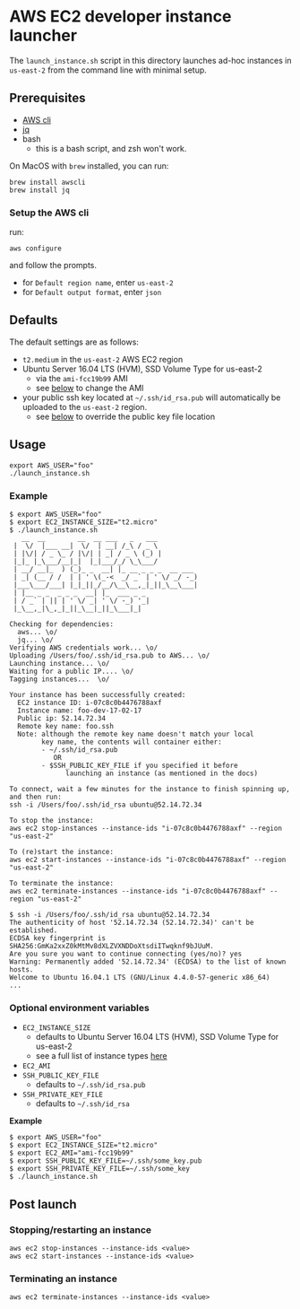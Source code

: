 # AWS EC2 developer instance launcher

The `launch_instance.sh` script in this directory launches ad-hoc instances in `us-east-2` from the command line with minimal setup.

## Prerequisites

- [AWS cli](https://aws.amazon.com/cli/)
- [jq](https://stedolan.github.io/jq/)
- bash
	- this is a bash script, and zsh won't work.

On MacOS with `brew` installed, you can run:

```
brew install awscli
brew install jq
```

### Setup the AWS cli

run:

```
aws configure
```

and follow the prompts. 

- for `Default region name`, enter `us-east-2`
- for `Default output format`, enter `json`

## Defaults

The default settings are as follows:

- `t2.medium` in the `us-east-2` AWS EC2 region 
-  Ubuntu Server 16.04 LTS (HVM), SSD Volume Type for us-east-2
	-  via the `ami-fcc19b99` AMI
	-  see [below](#envvars) to change the AMI
- your public ssh key located at `~/.ssh/id_rsa.pub` will automatically be uploaded to the `us-east-2` region.
	- see [below](#envvars) to override the public key file location

## Usage 

```
export AWS_USER="foo"
./launch_instance.sh
```

### Example

```
$ export AWS_USER="foo"
$ export EC2_INSTANCE_SIZE="t2.micro"
$ ./launch_instance.sh
   __  __        __  __ ___   _   ___
 |  \/  |___ __|  \/  | __| /_\ / _ \
 | |\/| / _ \_ / |\/| | _| / _ \ (_) |
 |_|_ |_\___/__|_|  |_|___/_/ \_\___/
 | __/ __|_  ) (_)_ _  __| |_ __ _ _ _  __ ___
 | _| (__ / /  | | ' \(_-<  _/ _` | ' \/ _/ -_)
 |___\___/___| |_|_||_/__/\__\__,_|_||_\__\___|
 | |__ _ _  _ _ _  __| |_  ___ _ _
 | / _` | || | ' \/ _| ' \/ -_) '_|
 |_\__,_|\_,_|_||_\__|_||_\___|_|

Checking for dependencies:
  aws... \o/
  jq... \o/
Verifying AWS credentials work... \o/
Uploading /Users/foo/.ssh/id_rsa.pub to AWS... \o/
Launching instance... \o/
Waiting for a public IP.... \o/
Tagging instances...  \o/

Your instance has been successfully created:
  EC2 instance ID: i-07c8c0b4476788axf
  Instance name: foo-dev-17-02-17
  Public ip: 52.14.72.34
  Remote key name: foo.ssh
  Note: although the remote key name doesn't match your local
        key name, the contents will container either:
        - ~/.ssh/id_rsa.pub
           OR
        - $SSH_PUBLIC_KEY_FILE if you specified it before
              launching an instance (as mentioned in the docs)

To connect, wait a few minutes for the instance to finish spinning up,
and then run:
ssh -i /Users/foo/.ssh/id_rsa ubuntu@52.14.72.34

To stop the instance:
aws ec2 stop-instances --instance-ids "i-07c8c0b4476788axf" --region "us-east-2"

To (re)start the instance:
aws ec2 start-instances --instance-ids "i-07c8c0b4476788axf" --region "us-east-2"

To terminate the instance:
aws ec2 terminate-instances --instance-ids "i-07c8c0b4476788axf" --region "us-east-2"

$ ssh -i /Users/foo/.ssh/id_rsa ubuntu@52.14.72.34
The authenticity of host '52.14.72.34 (52.14.72.34)' can't be established.
ECDSA key fingerprint is SHA256:GmKa2xxZ0kMtMv8dXLZVXNDDoXtsdiITwqknf9bJUuM.
Are you sure you want to continue connecting (yes/no)? yes
Warning: Permanently added '52.14.72.34' (ECDSA) to the list of known hosts.
Welcome to Ubuntu 16.04.1 LTS (GNU/Linux 4.4.0-57-generic x86_64)
...

```

### Optional environment variables<a name="envvars"></a>

- `EC2_INSTANCE_SIZE`
	- defaults to Ubuntu Server 16.04 LTS (HVM), SSD Volume Type for us-east-2
	- see a full list of instance types [here](https://aws.amazon.com/ec2/instance-types/)
- `EC2_AMI`
- `SSH_PUBLIC_KEY_FILE`
	- defaults to `~/.ssh/id_rsa.pub`
- `SSH_PRIVATE_KEY_FILE`
	- defaults to `~/.ssh/id_rsa`
	
	
**Example**

```
$ export AWS_USER="foo"
$ export EC2_INSTANCE_SIZE="t2.micro"
$ export EC2_AMI="ami-fcc19b99"
$ export SSH_PUBLIC_KEY_FILE=~/.ssh/some_key.pub
$ export SSH_PRIVATE_KEY_FILE=~/.ssh/some_key
$ ./launch_instance.sh

```

## Post launch

### Stopping/restarting an instance

```
aws ec2 stop-instances --instance-ids <value>
aws ec2 start-instances --instance-ids <value>
```

### Terminating an instance

```
aws ec2 terminate-instances --instance-ids <value>
```